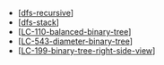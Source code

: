 - [[dfs-recursive]]
- [[dfs-stack]]
- [[LC-110-balanced-binary-tree]]
- [[LC-543-diameter-binary-tree]]
- [[LC-199-binary-tree-right-side-view]]

[//begin]: # "Autogenerated link references for markdown compatibility"
[dfs-recursive]: <../data structures/graphs/dfs-recursive> "dfs-recursive"
[dfs-stack]: <../data structures/graphs/dfs-stack> "dfs-stack"
[LC-110-balanced-binary-tree]: <../data structures/trees/LC-110-balanced-binary-tree> "LC-110-balanced-binary-tree"
[LC-543-diameter-binary-tree]: <../data structures/trees/LC-543-diameter-binary-tree> "LC-543-diameter-binary-tree"
[LC-199-binary-tree-right-side-view]: <../data structures/trees/LC-199-binary-tree-right-side-view> "199. Binary Tree Right Side View"
[//end]: # "Autogenerated link references"